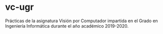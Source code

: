 # vc-ugr
Prácticas de la asignatura Visión por Computador impartida en el Grado en Ingeniería Informática durante el año académico 2019-2020.

